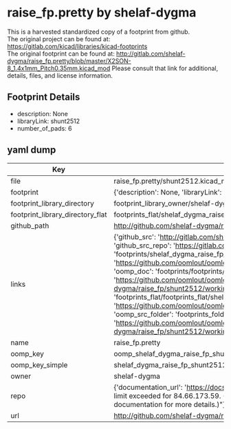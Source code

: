 # raise_fp.pretty by shelaf-dygma  
This is a harvested standardized copy of a footprint from github.  
The original project can be found at:  
https://gitlab.com/kicad/libraries/kicad-footprints  
The original footprint can be found at:
http://gitlab.com/shelaf-dygma/raise_fp.pretty/blob/master/X2SON-8_1.4x1mm_Pitch0.35mm.kicad_mod
Please consult that link for additional, details, files, and license information.  
## Footprint Details
* description: None  
* libraryLink: shunt2512  
* number_of_pads: 6  
## yaml dump  
| Key | Value |  
| --- | --- |  
| file | raise_fp.pretty/shunt2512.kicad_mod |  
| footprint | {'description': None, 'libraryLink': 'shunt2512', 'number_of_pads': 6} |  
| footprint_library_directory | footprint_library_owner/shelaf-dygma_raise_fp.pretty |  
| footprint_library_directory_flat | footprints_flat/shelaf_dygma_raise_fp_shunt2512/working |  
| github_path | http://github.com/shelaf-dygma/raise_fp.pretty/blob/master/shunt2512.kicad_mod |  
| links | {'github_src': 'http://gitlab.com/shelaf-dygma/raise_fp.pretty/blob/master/X2SON-8_1.4x1mm_Pitch0.35mm.kicad_mod', 'github_src_repo': 'https://gitlab.com/kicad/libraries/kicad-footprints', 'oomp_bot': 'footprints/shelaf_dygma_raise_fp_shunt2512/working', 'oomp_bot_github': 'https://github.com/oomlout/oomlout_oomp_footprint_bot/tree/main/footprints/shelaf_dygma_raise_fp_shunt2512/working', 'oomp_doc': 'footprints/footprints/shelaf-dygma/raise_fp/shunt2512/working/', 'oomp_doc_github': 'https://github.com/oomlout/oomlout_oomp_footprint_doc/tree/main/footprints/footprints/shelaf-dygma/raise_fp/shunt2512/working', 'oomp_src_flat': 'footprints_flat/footprints_flat/shelaf_dygma_raise_fp_shunt2512/working', 'oomp_src_flat_github': 'https://github.com/oomlout/oomlout_oomp_footprint_src/tree/main/footprints_flat/shelaf_dygma_raise_fp_shunt2512/working', 'oomp_src_folder': 'footprints_folder/footprints_folder/shelaf-dygma/raise_fp/shunt2512/working', 'oomp_src_folder_github': 'https://github.com/oomlout/oomlout_oomp_footprint_src/tree/main/footprints_folder/shelaf-dygma/raise_fp/shunt2512/working'} |  
| name | raise_fp.pretty |  
| oomp_key | oomp_shelaf_dygma_raise_fp_shunt2512 |  
| oomp_key_simple | shelaf_dygma_raise_fp_shunt2512 |  
| owner | shelaf-dygma |  
| repo | {'documentation_url': 'https://docs.github.com/rest/overview/resources-in-the-rest-api#rate-limiting', 'message': "API rate limit exceeded for 84.66.173.59. (But here's the good news: Authenticated requests get a higher rate limit. Check out the documentation for more details.)"} |  
| url | http://github.com/shelaf-dygma/raise_fp.pretty |  

